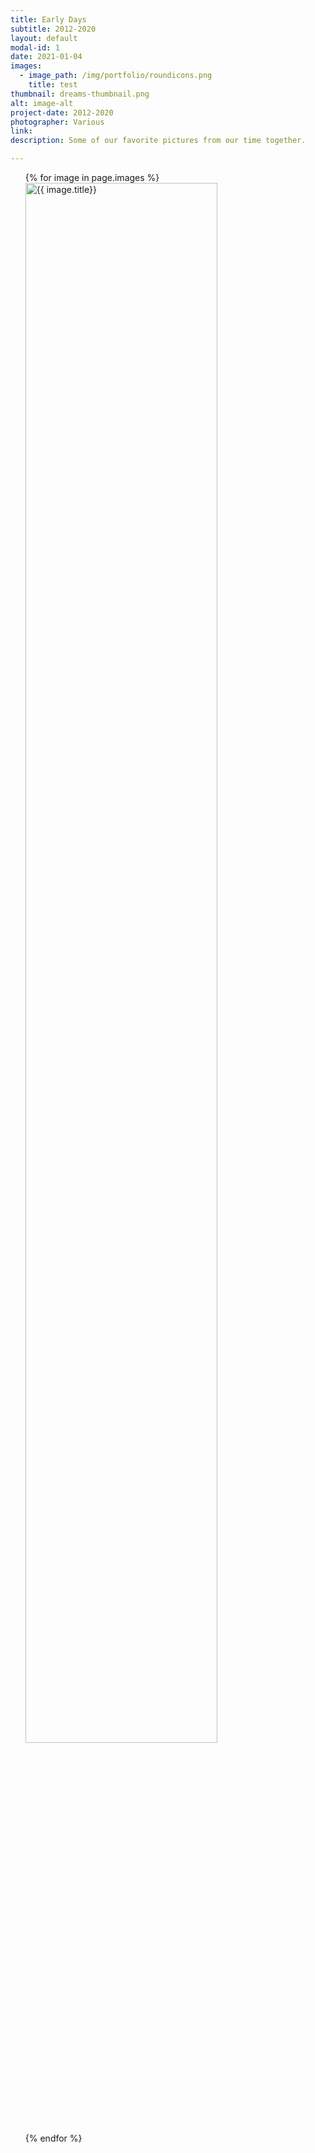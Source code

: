```yaml
---
title: Early Days
subtitle: 2012-2020
layout: default
modal-id: 1
date: 2021-01-04
images:
  - image_path: /img/portfolio/roundicons.png
    title: test
thumbnail: dreams-thumbnail.png
alt: image-alt
project-date: 2012-2020
photographer: Various
link: 
description: Some of our favorite pictures from our time together.

---
```


<ul class="photo-gallery" style="list-style-type:none;">
  {% for image in page.images %}
    <li><img src="{{ image.image_path }}" alt="{{ image.title}}" style="width:80%;height:auto;"/></li>
  {% endfor %}
</ul>